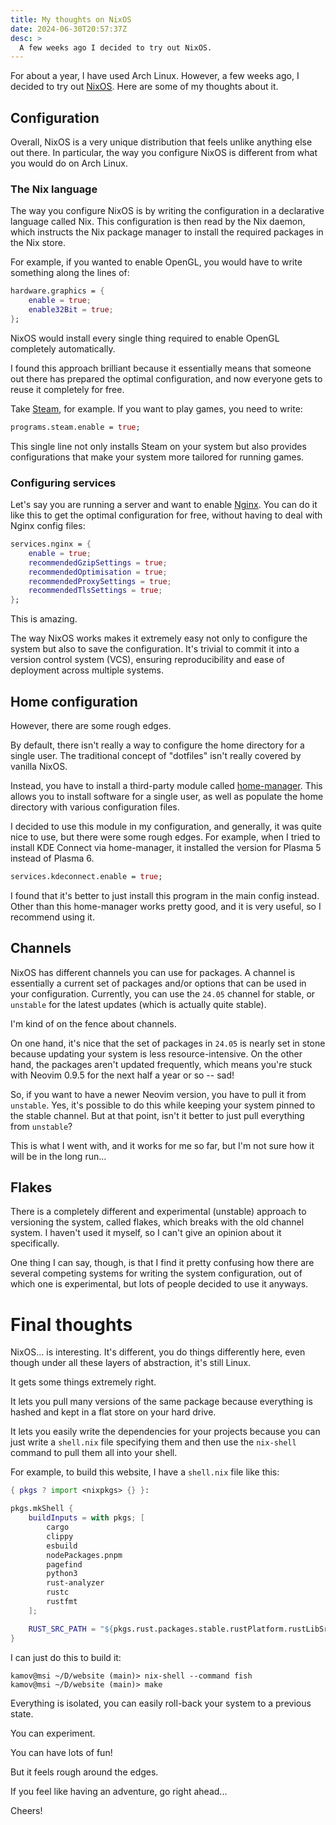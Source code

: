 ```yaml
---
title: My thoughts on NixOS
date: 2024-06-30T20:57:37Z
desc: >
  A few weeks ago I decided to try out NixOS.
---
```


For about a year, I have used Arch Linux. However, a few weeks ago, I decided
to try out [NixOS](https://nixos.org/). Here are some of my thoughts about it.

## Configuration

Overall, NixOS is a very unique distribution that feels unlike anything else
out there. In particular, the way you configure NixOS is different from what
you would do on Arch Linux.

### The Nix language

The way you configure NixOS is by writing the configuration in a declarative
language called Nix. This configuration is then read by the Nix daemon, which
instructs the Nix package manager to install the required packages in the Nix
store.

For example, if you wanted to enable OpenGL, you would have to write something
along the lines of:

```nix
hardware.graphics = {
	enable = true;
	enable32Bit = true;
};
```

NixOS would install every single thing required to enable OpenGL completely
automatically.

I found this approach brilliant because it essentially means that someone out
there has prepared the optimal configuration, and now everyone gets to reuse it
completely for free.

Take [Steam](https://nixos.wiki/wiki/Steam), for example. If you want to play
games, you need to write:

```nix
programs.steam.enable = true;
```

This single line not only installs Steam on your system but also provides
configurations that make your system more tailored for running games.

### Configuring services

Let's say you are running a server and want to enable
[Nginx](https://nixos.wiki/wiki/Nginx). You can do it like this to get the
optimal configuration for free, without having to deal with Nginx config files:

```nix
services.nginx = {
	enable = true;
	recommendedGzipSettings = true;
	recommendedOptimisation = true;
	recommendedProxySettings = true;
	recommendedTlsSettings = true;
};
```

This is amazing.

The way NixOS works makes it extremely easy not only to configure the system
but also to save the configuration. It's trivial to commit it into a version
control system (VCS), ensuring reproducibility and ease of deployment across
multiple systems.

## Home configuration

However, there are some rough edges.

By default, there isn't really a way to configure the home directory for a
single user. The traditional concept of "dotfiles" isn't really covered by
vanilla NixOS.

Instead, you have to install a third-party module called
[home-manager](https://nix-community.github.io/home-manager/). This allows you
to install software for a single user, as well as populate the home directory
with various configuration files.

I decided to use this module in my configuration, and generally, it was quite
nice to use, but there were some rough edges. For example, when I tried to
install KDE Connect via home-manager, it installed the version for Plasma 5
instead of Plasma 6.

```nix
services.kdeconnect.enable = true;
```

I found that it's better to just install this program in the main config
instead. Other than this home-manager works pretty good, and it is very useful,
so I recommend using it.

## Channels

NixOS has different channels you can use for packages. A channel is essentially
a current set of packages and/or options that can be used in your
configuration. Currently, you can use the `24.05` channel for stable, or
`unstable` for the latest updates (which is actually quite stable).

I'm kind of on the fence about channels.

On one hand, it's nice that the set of packages in `24.05` is nearly set in
stone because updating your system is less resource-intensive. On the other
hand, the packages aren't updated frequently, which means you're stuck with
Neovim 0.9.5 for the next half a year or so -- sad!

So, if you want to have a newer Neovim version, you have to pull it from
`unstable`. Yes, it's possible to do this while keeping your system pinned to
the stable channel. But at that point, isn't it better to just pull everything
from `unstable`?

This is what I went with, and it works for me so far, but I'm not sure how it
will be in the long run...

## Flakes

There is a completely different and experimental (unstable) approach to
versioning the system, called flakes, which breaks with the old channel system.
I haven't used it myself, so I can't give an opinion about it specifically.

One thing I can say, though, is that I find it pretty confusing how there are
several competing systems for writing the system configuration, out of which
one is experimental, but lots of people decided to use it anyways.

# Final thoughts

NixOS... is interesting. It's different, you do things differently here, even
though under all these layers of abstraction, it's still Linux.

It gets some things extremely right.

It lets you pull many versions of the same package because everything is hashed
and kept in a flat store on your hard drive.

It lets you easily write the dependencies for your projects because you can
just write a `shell.nix` file specifying them and then use the `nix-shell`
command to pull them all into your shell.

For example, to build this website, I have a `shell.nix` file like this:

```nix
{ pkgs ? import <nixpkgs> {} }:

pkgs.mkShell {
	buildInputs = with pkgs; [
		cargo
		clippy
		esbuild
		nodePackages.pnpm
		pagefind
		python3
		rust-analyzer
		rustc
		rustfmt
	];

	RUST_SRC_PATH = "${pkgs.rust.packages.stable.rustPlatform.rustLibSrc}";
}
```

I can just do this to build it:

```
kamov@msi ~/D/website (main)> nix-shell --command fish
kamov@msi ~/D/website (main)> make
```

Everything is isolated, you can easily roll-back your system to a previous state.

You can experiment.

You can have lots of fun!

But it feels rough around the edges.

If you feel like having an adventure, go right ahead...

Cheers!
